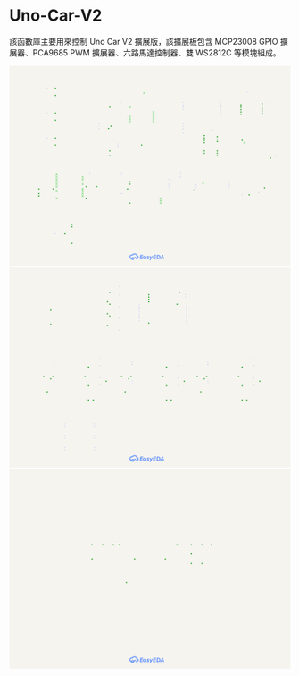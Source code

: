 # Uno-Car-V2

該函數庫主要用來控制 Uno Car V2 擴展版，該擴展板包含 MCP23008 GPIO 擴展器、PCA9685 PWM 擴展器、六路馬達控制器、雙 WS2812C 等模塊組成。

![擴展版原理圖-1](./assets/SCH_Uno-Car_1-Base_2025-01-22.svg)
![擴展版原理圖-2](./assets/SCH_Uno-Car_2-Motor_2025-01-22.svg)
![擴展版原理圖-3](./assets/SCH_Uno-Car_3-Power_2025-01-22.svg)
